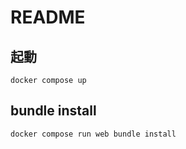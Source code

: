# README

## 起動
```
docker compose up
```

## bundle install
```
docker compose run web bundle install
```
